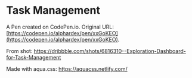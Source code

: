 # Task Management

A Pen created on CodePen.io. Original URL: [https://codepen.io/alphardex/pen/xxGoKEO](https://codepen.io/alphardex/pen/xxGoKEO).

From shot: https://dribbble.com/shots/6816310--Exploration-Dashboard-for-Task-Management

Made with aqua.css: https://aquacss.netlify.com/